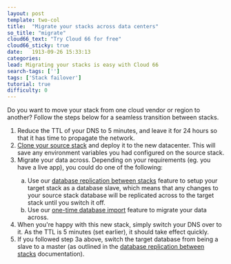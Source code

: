 ```yaml
---
layout: post
template: two-col
title:  "Migrate your stacks across data centers"
so_title: "migrate"
cloud66_text: "Try Cloud 66 for free"
cloud66_sticky: true
date:   1913-09-26 15:33:13
categories: 
lead: Migrating your stacks is easy with Cloud 66
search-tags: ['']
tags: ['Stack failover']
tutorial: true
difficulty: 0
---
```


Do you want to move your stack from one cloud vendor or region to another? Follow the steps below for a seamless transition between stacks.

<ol class="article-list">
<li>Reduce the TTL of your DNS to 5 minutes, and leave it for 24 hours so that it has time to propagate the network.</li>
<li><a href="http://help.cloud66.com/building-your-stack/stack-definition#stackscore">Clone your source stack</a> and deploy it to the new datacenter. This will save any environment variables you had configured on the source stack.</li>

<li>Migrate your data across. Depending on your requirements (eg. you have a live app), you could do one of the following:</li>
<ol type="a">
	<li>Use our <a href="http://help.cloud66.com/database-management/database-replication">database replication between stacks</a> feature to setup your target stack as a database slave, which means that any changes to your source stack database will be replicated across to the target stack until you switch it off.</li>
	<li>Use our <a href="http://help.cloud66.com/database-management/database-one-time-import">one-time database import</a> feature to migrate your data across.</li>
</ol>
<li>When you're happy with this new stack, simply switch your DNS over to it. As the TTL is 5 minutes (set earlier), it should take effect quickly.</li>
<li>If you followed step 3a above, switch the target database from being a slave to a master (as outlined in the <a href="/articles/postgresql-failover-procedure">database replication between stacks</a> documentation).</li>
</ol>